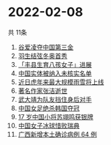 # 2022-02-08
  共 11条

  <!-- BEGIN -->
  <!-- 最后更新时间:Tue Feb 08 2022 08:13:00 GMT+0000 (Coordinated Universal Time) -->
  1. [谷爱凌夺中国第三金](https://www.zhihu.com/search?q=谷爱凌)
1. [羽生结弦冬奥首秀](https://www.zhihu.com/search?q=羽生结弦)
1. [「丰县生育八孩女子」进展](https://www.zhihu.com/search?q=丰县)
1. [中国实体被纳入未核实名单](https://www.zhihu.com/search?q=美商务部)
1. [近日虎年来最大规模雨雪将上线](https://www.zhihu.com/search?q=虎年最大规模雨雪将上线)
1. [著名作家张洁逝世](https://www.zhihu.com/search?q=张洁)
1. [武大靖为队友挡住身后对手](https://www.zhihu.com/search?q=武大靖)
1. [中国女足绝杀韩国夺冠](https://www.zhihu.com/search?q=中国女足)
1. [17 岁中国小将苏翊鸣获银牌](https://www.zhihu.com/search?q=苏翊鸣)
1. [中国女子冰球惜败瑞典](https://www.zhihu.com/search?q=冰球)
1. [广西新增本土确诊病例 64 例](https://www.zhihu.com/search?q=广西疫情)
  <!-- END -->
  